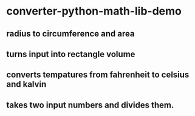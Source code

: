 # converter-python-math-lib-demo
## radius to circumference and area   
## turns input into rectangle volume  
## converts tempatures from fahrenheit to celsius and kalvin   
## takes two input numbers and divides them.
